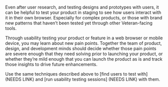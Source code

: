 Even after user research, and testing designs and prototypes with users, it can be helpful to test your product in staging to see how users interact with it in their own browser. Especially for complex products, or those with brand new patterns that haven’t been tested yet through other Veteran-facing tools.

Through usability testing your product or feature in a web browser or mobile device, you may learn about new pain points. Together the team of product, design, and development minds should decide whether those pain points are severe enough that they need solving prior to launching your product, or whether they’re mild enough that you can launch the product as is and track those insights to drive future enhancements.

Use the same techniques described above to [find users to test with] (NEEDS LINK) and [run usability testing sessions] (NEEDS LINK) with them.
